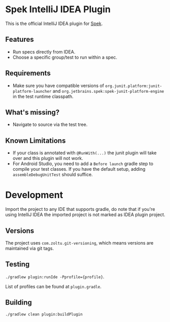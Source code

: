 # Spek IntelliJ IDEA Plugin
This is the official IntelliJ IDEA plugin for [Spek](https://github.com/JetBrains/spek).

## Features
- Run specs directly from IDEA.
- Choose a specific group/test to run within a spec.

## Requirements
- Make sure you have compatible versions of `org.junit.platform:junit-platform-launcher` and `org.jetbrains.spek:spek-junit-platform-engine` in the test runtime classpath.


## What's missing?
- Navigate to source via the test tree.

## Known Limitations
- If your class is annotated with `@RunWith(...)` the junit plugin will take over and this plugin will not work.
- For Android Studio, you need to add a `Before launch` gradle step to compile your test classes. If you have the default
setup, adding `assembleDebugUnitTest` should suffice.

# Development
Import the project to any IDE that supports gradle, do note that if you're using IntelliJ IDEA the imported project 
is not marked as IDEA plugin project.

## Versions
The project uses `com.zoltu.git-versioning`, which means versions are maintained via git tags.


## Testing
`./gradlew plugin:runIde -Pprofile={profile}`. 

List of profiles can be found at `plugin.gradle`.

## Building
`./gradlew clean plugin:buildPlugin`
